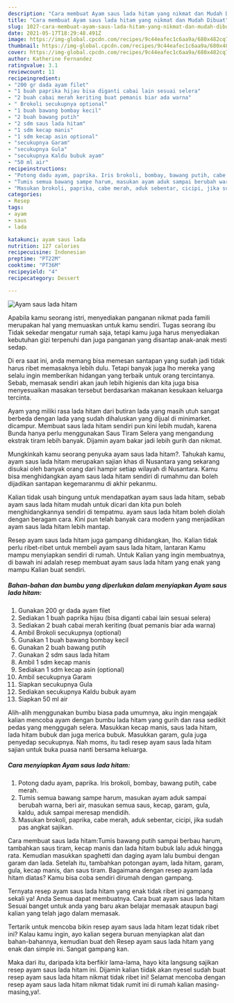 ```yaml
---
description: "Cara membuat Ayam saus lada hitam yang nikmat dan Mudah Dibuat"
title: "Cara membuat Ayam saus lada hitam yang nikmat dan Mudah Dibuat"
slug: 1027-cara-membuat-ayam-saus-lada-hitam-yang-nikmat-dan-mudah-dibuat
date: 2021-05-17T18:29:48.491Z
image: https://img-global.cpcdn.com/recipes/9c44eafec1c6aa9a/680x482cq70/ayam-saus-lada-hitam-foto-resep-utama.jpg
thumbnail: https://img-global.cpcdn.com/recipes/9c44eafec1c6aa9a/680x482cq70/ayam-saus-lada-hitam-foto-resep-utama.jpg
cover: https://img-global.cpcdn.com/recipes/9c44eafec1c6aa9a/680x482cq70/ayam-saus-lada-hitam-foto-resep-utama.jpg
author: Katherine Fernandez
ratingvalue: 3.1
reviewcount: 11
recipeingredient:
- "200 gr dada ayam filet"
- "1 buah paprika hijau bisa diganti cabai lain sesuai selera"
- "2 buah cabai merah keriting buat pemanis biar ada warna"
- " Brokoli secukupnya optional"
- "1 buah bawang bombay kecil"
- "2 buah bawang putih"
- "2 sdm saus lada hitam"
- "1 sdm kecap manis"
- "1 sdm kecap asin optional"
- "secukupnya Garam"
- "secukupnya Gula"
- "secukupnya Kaldu bubuk ayam"
- "50 ml air"
recipeinstructions:
- "Potong dadu ayam, paprika. Iris brokoli, bombay, bawang putih, cabe merah."
- "Tumis semua bawang sampe harum, masukan ayam aduk sampai berubah warna, beri air, masukan semua saus, kecap, garam, gula, kaldu, aduk sampai meresap mendidih."
- "Masukan brokoli, paprika, cabe merah, aduk sebentar, cicipi, jika sudah pas angkat sajikan."
categories:
- Resep
tags:
- ayam
- saus
- lada

katakunci: ayam saus lada 
nutrition: 127 calories
recipecuisine: Indonesian
preptime: "PT22M"
cooktime: "PT36M"
recipeyield: "4"
recipecategory: Dessert

---
```



![Ayam saus lada hitam](https://img-global.cpcdn.com/recipes/9c44eafec1c6aa9a/680x482cq70/ayam-saus-lada-hitam-foto-resep-utama.jpg)

Apabila kamu seorang istri, menyediakan panganan nikmat pada famili merupakan hal yang memuaskan untuk kamu sendiri. Tugas seorang ibu Tidak sekedar mengatur rumah saja, tetapi kamu juga harus menyediakan kebutuhan gizi terpenuhi dan juga panganan yang disantap anak-anak mesti sedap.

Di era  saat ini, anda memang bisa memesan santapan yang sudah jadi tidak harus ribet memasaknya lebih dulu. Tetapi banyak juga lho mereka yang selalu ingin memberikan hidangan yang terbaik untuk orang tercintanya. Sebab, memasak sendiri akan jauh lebih higienis dan kita juga bisa menyesuaikan masakan tersebut berdasarkan makanan kesukaan keluarga tercinta. 

Ayam yang miliki rasa lada hitam dari butiran lada yang masih utuh sangat berbeda dengan lada yang sudah dihaluskan yang dijual di minimarket. dicampur. Membuat saus lada hitam sendiri pun kini lebih mudah, karena Bunda hanya perlu menggunakan Saus Tiram Selera yang mengandung ekstrak tiram lebih banyak. Dijamin ayam bakar jadi lebih gurih dan nikmat.

Mungkinkah kamu seorang penyuka ayam saus lada hitam?. Tahukah kamu, ayam saus lada hitam merupakan sajian khas di Nusantara yang sekarang disukai oleh banyak orang dari hampir setiap wilayah di Nusantara. Kamu bisa menghidangkan ayam saus lada hitam sendiri di rumahmu dan boleh dijadikan santapan kegemaranmu di akhir pekanmu.

Kalian tidak usah bingung untuk mendapatkan ayam saus lada hitam, sebab ayam saus lada hitam mudah untuk dicari dan kita pun boleh menghidangkannya sendiri di tempatmu. ayam saus lada hitam boleh diolah dengan beragam cara. Kini pun telah banyak cara modern yang menjadikan ayam saus lada hitam lebih mantap.

Resep ayam saus lada hitam juga gampang dihidangkan, lho. Kalian tidak perlu ribet-ribet untuk membeli ayam saus lada hitam, lantaran Kamu mampu menyiapkan sendiri di rumah. Untuk Kalian yang ingin membuatnya, di bawah ini adalah resep membuat ayam saus lada hitam yang enak yang mampu Kalian buat sendiri.

<!--inarticleads1-->

##### Bahan-bahan dan bumbu yang diperlukan dalam menyiapkan Ayam saus lada hitam:

1. Gunakan 200 gr dada ayam filet
1. Sediakan 1 buah paprika hijau (bisa diganti cabai lain sesuai selera)
1. Sediakan 2 buah cabai merah keriting (buat pemanis biar ada warna)
1. Ambil  Brokoli secukupnya (optional)
1. Gunakan 1 buah bawang bombay kecil
1. Gunakan 2 buah bawang putih
1. Gunakan 2 sdm saus lada hitam
1. Ambil 1 sdm kecap manis
1. Sediakan 1 sdm kecap asin (optional)
1. Ambil secukupnya Garam
1. Siapkan secukupnya Gula
1. Sediakan secukupnya Kaldu bubuk ayam
1. Siapkan 50 ml air


Alih-alih menggunakan bumbu biasa pada umumnya, aku ingin mengajak kalian mencoba ayam dengan bumbu lada hitam yang gurih dan rasa sedikit pedas yang menggugah selera. Masukkan kecap manis, saus lada hitam, lada hitam bubuk dan juga merica bubuk. Masukkan garam, gula juga penyedap secukupnya. Nah moms, itu tadi resep ayam saus lada hitam sajian untuk buka puasa nanti bersama keluarga. 

<!--inarticleads2-->

##### Cara menyiapkan Ayam saus lada hitam:

1. Potong dadu ayam, paprika. Iris brokoli, bombay, bawang putih, cabe merah.
1. Tumis semua bawang sampe harum, masukan ayam aduk sampai berubah warna, beri air, masukan semua saus, kecap, garam, gula, kaldu, aduk sampai meresap mendidih.
1. Masukan brokoli, paprika, cabe merah, aduk sebentar, cicipi, jika sudah pas angkat sajikan.


Cara membuat saus lada hitam:Tumis bawang putih sampai berbau harum, tambahkan saus tiram, kecap manis dan lada hitam bubuk lalu aduk hingga rata. Kemudian masukkan spaghetti dan daging ayam lalu bumbui dengan garam dan lada. Setelah itu, tambahkan potongan ayam, lada hitam, garam, gula, kecap manis, dan saus tiram. Bagaimana dengan resep ayam lada hitam diatas? Kamu bisa coba sendiri dirumah dengan gampang. 

Ternyata resep ayam saus lada hitam yang enak tidak ribet ini gampang sekali ya! Anda Semua dapat membuatnya. Cara buat ayam saus lada hitam Sesuai banget untuk anda yang baru akan belajar memasak ataupun bagi kalian yang telah jago dalam memasak.

Tertarik untuk mencoba bikin resep ayam saus lada hitam lezat tidak ribet ini? Kalau kamu ingin, ayo kalian segera buruan menyiapkan alat dan bahan-bahannya, kemudian buat deh Resep ayam saus lada hitam yang enak dan simple ini. Sangat gampang kan. 

Maka dari itu, daripada kita berfikir lama-lama, hayo kita langsung sajikan resep ayam saus lada hitam ini. Dijamin kalian tiidak akan nyesel sudah buat resep ayam saus lada hitam nikmat tidak ribet ini! Selamat mencoba dengan resep ayam saus lada hitam nikmat tidak rumit ini di rumah kalian masing-masing,ya!.

